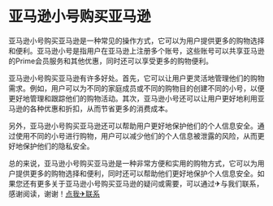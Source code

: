 # 亚马逊小号购买亚马逊

亚马逊小号购买亚马逊是一种常见的操作方式，它可以为用户提供更多的购物选择和便利。亚马逊小号是指用户在亚马逊上注册多个账号，这些账号可以共享亚马逊的Prime会员服务和其他优惠，同时还可以享受更多的购物便利。

亚马逊小号购买亚马逊有许多好处。首先，它可以让用户更灵活地管理他们的购物需求。例如，用户可以为不同的家庭成员或不同的购物目的创建不同的小号，以便更好地管理和跟踪他们的购物活动。其次，亚马逊小号还可以让用户更好地利用亚马逊的各种优惠和折扣，从而节省更多的消费成本。

另外，亚马逊小号购买亚马逊还可以帮助用户更好地保护他们的个人信息安全。通过使用不同的小号进行购物，用户可以减少他们的个人信息被泄露的风险，从而更好地保护他们的隐私安全。

总的来说，亚马逊小号购买亚马逊是一种非常方便和实用的购物方式，它可以为用户提供更多的购物选择和便利，同时还可以帮助他们更好地保护个人信息安全。如果您还有更多关于亚马逊小号购买亚马逊的疑问或需要，可以通过✈与我们联系，感谢阅读，谢谢！[点我✈联系](https://ads.k02.cc)